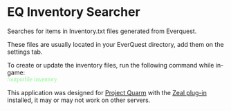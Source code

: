 # EQ Inventory Searcher
Searches for items in Inventory.txt files generated from Everquest.<p>
These files are usually located in your EverQuest directory, add them on the settings tab.<p>
To create or update the inventory files, run the following command while in-game:<br>
<span style='font-family:Consolas; color:lightgreen;'>/outputfile inventory</span><p>
This application was designed for <a href="https://projectquarm.com/">Project Quarm</a> with the <a href="https://github.com/iamclint/Zeal">Zeal plug-in</a> installed, it may or may not work on other servers.<p>
